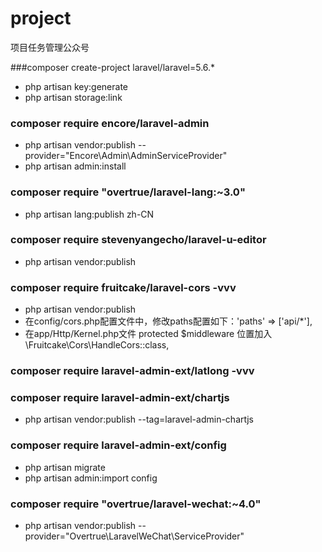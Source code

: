 # project
项目任务管理公众号

###composer create-project laravel/laravel=5.6.* 
- php artisan key:generate
- php artisan storage:link

### composer require encore/laravel-admin
- php artisan vendor:publish --provider="Encore\Admin\AdminServiceProvider"
- php artisan admin:install

### composer require "overtrue/laravel-lang:~3.0"
- php artisan lang:publish zh-CN

### composer require stevenyangecho/laravel-u-editor
- php artisan vendor:publish

### composer require fruitcake/laravel-cors -vvv
- php artisan vendor:publish
- 在config/cors.php配置文件中，修改paths配置如下：'paths'  => ['api/*'],
- 在app/Http/Kernel.php文件 protected $middleware 位置加入\Fruitcake\Cors\HandleCors::class,

### composer require laravel-admin-ext/latlong -vvv

### composer require laravel-admin-ext/chartjs
- php artisan vendor:publish --tag=laravel-admin-chartjs

### composer require laravel-admin-ext/config
- php artisan migrate
- php artisan admin:import config

### composer require "overtrue/laravel-wechat:~4.0"
- php artisan vendor:publish --provider="Overtrue\LaravelWeChat\ServiceProvider"